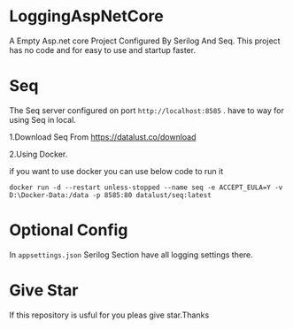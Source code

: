 # LoggingAspNetCore
A Empty Asp.net core Project Configured By Serilog And Seq.
This project has no code and for easy to use and startup faster.

# Seq
The Seq server configured on port ```http://localhost:8585``` . have to way for using Seq in local.

1.Download Seq From https://datalust.co/download

2.Using Docker.

if you want to use docker you can use below code to run it

```docker run -d --restart unless-stopped --name seq -e ACCEPT_EULA=Y -v D:\Docker-Data:/data -p 8585:80 datalust/seq:latest```

# Optional Config

In ```appsettings.json``` Serilog Section have all logging settings there.

# Give Star

If this repository is usful for you pleas give star.Thanks
